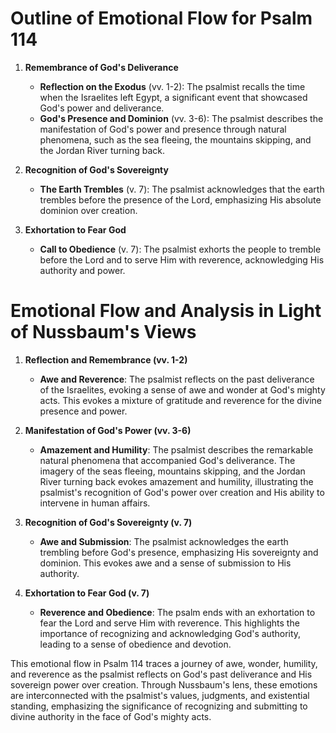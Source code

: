 # Outline of Emotional Flow for Psalm 114

1. **Remembrance of God's Deliverance**
    - **Reflection on the Exodus** (vv. 1-2): The psalmist recalls the time when the Israelites left Egypt, a significant event that showcased God's power and deliverance.
    - **God's Presence and Dominion** (vv. 3-6): The psalmist describes the manifestation of God's power and presence through natural phenomena, such as the sea fleeing, the mountains skipping, and the Jordan River turning back.

2. **Recognition of God's Sovereignty**
    - **The Earth Trembles** (v. 7): The psalmist acknowledges that the earth trembles before the presence of the Lord, emphasizing His absolute dominion over creation.

3. **Exhortation to Fear God**
    - **Call to Obedience** (v. 7): The psalmist exhorts the people to tremble before the Lord and to serve Him with reverence, acknowledging His authority and power.

# Emotional Flow and Analysis in Light of Nussbaum's Views

1. **Reflection and Remembrance (vv. 1-2)**
    - **Awe and Reverence**: The psalmist reflects on the past deliverance of the Israelites, evoking a sense of awe and wonder at God's mighty acts. This evokes a mixture of gratitude and reverence for the divine presence and power.

2. **Manifestation of God's Power (vv. 3-6)**
    - **Amazement and Humility**: The psalmist describes the remarkable natural phenomena that accompanied God's deliverance. The imagery of the seas fleeing, mountains skipping, and the Jordan River turning back evokes amazement and humility, illustrating the psalmist's recognition of God's power over creation and His ability to intervene in human affairs.

3. **Recognition of God's Sovereignty (v. 7)**
    - **Awe and Submission**: The psalmist acknowledges the earth trembling before God's presence, emphasizing His sovereignty and dominion. This evokes awe and a sense of submission to His authority.

4. **Exhortation to Fear God (v. 7)**
    - **Reverence and Obedience**: The psalm ends with an exhortation to fear the Lord and serve Him with reverence. This highlights the importance of recognizing and acknowledging God's authority, leading to a sense of obedience and devotion.

This emotional flow in Psalm 114 traces a journey of awe, wonder, humility, and reverence as the psalmist reflects on God's past deliverance and His sovereign power over creation. Through Nussbaum's lens, these emotions are interconnected with the psalmist's values, judgments, and existential standing, emphasizing the significance of recognizing and submitting to divine authority in the face of God's mighty acts.